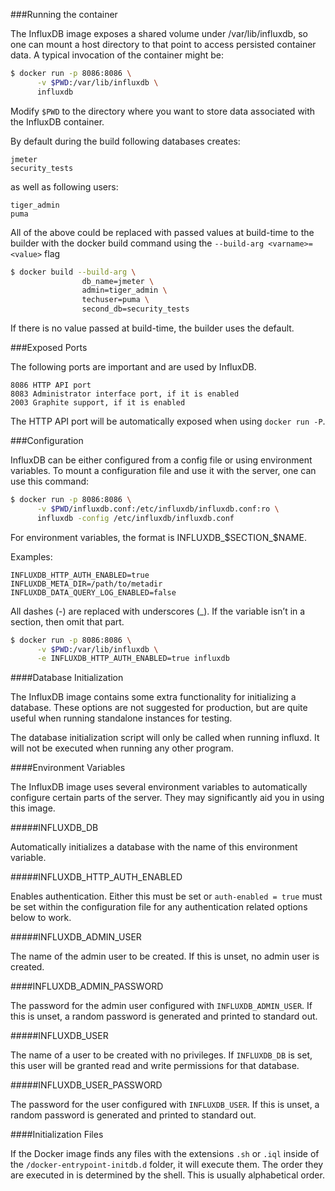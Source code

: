 ###Running the container

The InfluxDB image exposes a shared volume under /var/lib/influxdb, so one can mount a host directory to that point to access persisted container data. 
A typical invocation of the container might be:

````bash
$ docker run -p 8086:8086 \
      -v $PWD:/var/lib/influxdb \
      influxdb
````


Modify `$PWD` to the directory where you want to store data associated with the InfluxDB container.

By default during the build following databases creates:
    
    jmeter
    security_tests

as well as following users:
    
    tiger_admin
    puma

All of the above could be replaced with passed values at build-time to the builder with the docker build command using the `--build-arg <varname>=<value>` flag

```bash
$ docker build --build-arg \
                db_name=jmeter \
                admin=tiger_admin \
                techuser=puma \
                second_db=security_tests 
```

If there is no value passed at build-time, the builder uses the default.

###Exposed Ports

The following ports are important and are used by InfluxDB.

    8086 HTTP API port
    8083 Administrator interface port, if it is enabled
    2003 Graphite support, if it is enabled

The HTTP API port will be automatically exposed when using `docker run -P`.

###Configuration

InfluxDB can be either configured from a config file or using environment variables. 
To mount a configuration file and use it with the server, one can use this command:

```bash
$ docker run -p 8086:8086 \
      -v $PWD/influxdb.conf:/etc/influxdb/influxdb.conf:ro \
      influxdb -config /etc/influxdb/influxdb.conf

```

For environment variables, the format is INFLUXDB_$SECTION_$NAME. 

Examples:

    INFLUXDB_HTTP_AUTH_ENABLED=true
    INFLUXDB_META_DIR=/path/to/metadir
    INFLUXDB_DATA_QUERY_LOG_ENABLED=false
All dashes (-) are replaced with underscores (_).
If the variable isn’t in a section, then omit that part.

```bash
$ docker run -p 8086:8086 \
      -v $PWD:/var/lib/influxdb \
      -e INFLUXDB_HTTP_AUTH_ENABLED=true influxdb
```

####Database Initialization

The InfluxDB image contains some extra functionality for initializing a database. 
These options are not suggested for production, but are quite useful when running standalone instances for testing.

The database initialization script will only be called when running influxd. 
It will not be executed when running any other program.

####Environment Variables

The InfluxDB image uses several environment variables to automatically configure certain parts of the server. 
They may significantly aid you in using this image.

#####INFLUXDB_DB

Automatically initializes a database with the name of this environment variable.

#####INFLUXDB_HTTP_AUTH_ENABLED

Enables authentication. 
Either this must be set or `auth-enabled = true` must be set within the configuration file for any authentication related options below to work.

#####INFLUXDB_ADMIN_USER

The name of the admin user to be created.
If this is unset, no admin user is created.

####INFLUXDB_ADMIN_PASSWORD

The password for the admin user configured with `INFLUXDB_ADMIN_USER`.
If this is unset, a random password is generated and printed to standard out.

#####INFLUXDB_USER

The name of a user to be created with no privileges.
If `INFLUXDB_DB` is set, this user will be granted read and write permissions for that database.

#####INFLUXDB_USER_PASSWORD

The password for the user configured with `INFLUXDB_USER`.
If this is unset, a random password is generated and printed to standard out.

####Initialization Files

If the Docker image finds any files with the extensions `.sh` or `.iql` inside of the `/docker-entrypoint-initdb.d` folder, it will execute them.
The order they are executed in is determined by the shell.
This is usually alphabetical order.
